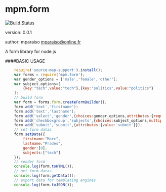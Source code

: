 mpm.form
========

[![Build Status](https://travis-ci.org/Mparaiso/mpm.form.png?branch=master)](https://travis-ci.org/Mparaiso/mpm.form)

version: 0.0.1

author: mparaiso <mparaiso@online.fr>

A form library for node.js

####BASIC USAGE

```javascript
	require('source-map-support').install();
	var forms = require('mpm.form');
	var gender_options = ['male','female','other'];
	var subject_options=[
		{key:"tech",value:"tech"},{key:"politics",value:"politics"}
	];
	// build form
	var form = forms.form.createFormBuilder();
	form.add('text','firstname');
	form.add('text','lastname');
	form.add('select','gender',{choices:gender_options,attributes:{required:true}});
	form.add('checkboxgroup','subjects',{choices:subject_options,multiple:true,extended:true});
	form.add('submit','submit',{attributes:{value:'submit'}});
	// set form datas
	form.setData({
		firstname:"Marc",
		lastname:"Prades",
		gender:[0],
		subjects:["tech"]
	});
	// render form
	console.log(form.toHTML()); 
	// get form datas
	console.log(form.getData());
	// export data for templating engines
	console.log(form.toJSON());
```

